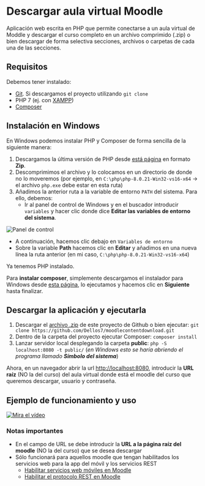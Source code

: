 # Descargar aula virtual Moodle

Aplicación web escrita en PHP que permite conectarse a un aula virtual de Moddle y descargar el curso completo en un archivo comprimido (.zip) o bien descargar de forma selectiva secciones, archivos o carpetas de cada una de las secciones.

## Requisitos

Debemos tener instalado:

- [Git](https://git-scm.com/). Si descargamos el proyecto utilizando `git clone`
- PHP 7 (ej. con [XAMPP](https://www.apachefriends.org/es/index.html))
- [Composer](https://getcomposer.org/)

## Instalación en Windows

En Windows podemos instalar PHP y Composer de forma sencilla de la siguiente manera:
1. Descargamos la última versión de PHP desde [está página](https://windows.php.net/download) en formato **Zip**.
2. Descomprimimos el archivo y lo colocamos en un directorio de donde no lo moveremos (por ejemplo, en `C:\php\php-8.0.21-Win32-vs16-x64` -> el archivo `php.exe` debe estar en esta ruta)
3. Añadimos la anterior ruta a la variable de entorno `PATH` del sistema. Para ello, debemos:
   - Ir al panel de control de Windows y en el buscador introducir `variables` y hacer clic donde dice **Editar las variables de entorno del sistema**.

![Panel de control](https://i.imgur.com/qcoCzE8.png)

   - A continuación, hacemos clic debajo en `Variables de entorno`
   - Sobre la variable **Path** hacemos clic en **Editar** y añadimos en una nueva línea la ruta anterior (en mi caso, `C:\php\php-8.0.21-Win32-vs16-x64`)
   
Ya tenemos PHP instalado.

Para **instalar composer**, simplemente descargamos el instalador para Windows desde [esta página](https://getcomposer.org/download/), lo ejecutamos y hacemos clic en **Siguiente** hasta finalizar.
   

## Descargar la aplicación y ejecutarla

1. Descargar el [archivo .zip](https://github.com/Dellos7/moodlecontentdownload/archive/refs/heads/master.zip) de este proyecto de Github o bien ejecutar: `git clone https://github.com/Dellos7/moodlecontentdownload.git`
2. Dentro de la carpeta del proyecto ejecutar Composer: `composer install`
3. Lanzar servidor local desplegando la carpeta **public**:  `php -S localhost:8080 -t public/` (*en Windows esto se haría abriendo el programa llamado **Símbolo del sistema***)

Ahora, en un navegador abrir la url [http://localhost:8080](http://localhost:8080), introducir la **URL raíz** (NO la del curso) del aula virtual donde está el moodle del curso que queremos descargar, usuario y contraseña.

## Ejemplo de funcionamiento y uso

[![Mira el vídeo](https://img.youtube.com/vi/Q5XmedD5WZc/hqdefault.jpg)](https://youtu.be/Q5XmedD5WZc)

### Notas importantes

* En el campo de URL se debe introducir la **URL a la página raíz del moodle** (NO la del curso) que se desea descargar
* Sólo funcionará para aquellos moodle que tengan habilitados los servicios web para la app del móvil y los servicios REST
    * [Habilitar servicios web móviles en Moodle](https://docs.moodle.org/all/es/Servicios_web_m%C3%B3viles)
    * [Habilitar el protocolo REST en Moodle](https://docs.moodle.org/34/en/Using_web_services#Enabling_protocols)
